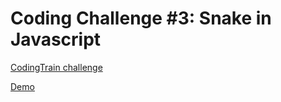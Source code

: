 # Coding Challenge #3: Snake in Javascript

[CodingTrain challenge](http://thecodingtrain.com/CodingChallenges/003-snake-game-p5.html)

[Demo](https://bjorvack.github.io/code-challenges/challenges/cc-003-snake/)
